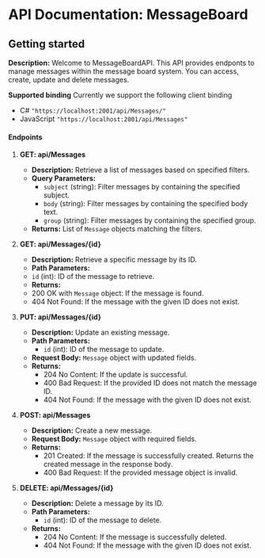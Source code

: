 # API Documentation: MessageBoard

## Getting started

**Description:** Welcome to MessageBoardAPI. This API provides endponts to manage messages within the message board system. You can access, create, update and delete messages.

**Supported binding**
Currently we support the following client binding

- C#
  `"https://localhost:2001/api/Messages/"`
- JavaScript
  `"https://localhost:2001/api/Messages"`

#### Endpoints

1. **GET: api/Messages**

   - **Description:** Retrieve a list of messages based on specified filters.
   - **Query Parameters:**
     - `subject` (string): Filter messages by containing the specified subject.
     - `body` (string): Filter messages by containing the specified body text.
     - `group` (string): Filter messages by containing the specified group.
   - **Returns:** List of `Message` objects matching the filters.

2. **GET: api/Messages/{id}**

   - **Description:** Retrieve a specific message by its ID.
   - **Path Parameters:**
   - `id` (int): ID of the message to retrieve.
   - **Returns:**
   - 200 OK with `Message` object: If the message is found.
   - 404 Not Found: If the message with the given ID does not exist.

3. **PUT: api/Messages/{id}**

   - **Description:** Update an existing message.
   - **Path Parameters:**
     - `id` (int): ID of the message to update.
   - **Request Body:** `Message` object with updated fields.
   - **Returns:**
     - 204 No Content: If the update is successful.
     - 400 Bad Request: If the provided ID does not match the message ID.
     - 404 Not Found: If the message with the given ID does not exist.

4. **POST: api/Messages**

   - **Description:** Create a new message.
   - **Request Body:** `Message` object with required fields.
   - **Returns:**
     - 201 Created: If the message is successfully created. Returns the created message in the response body.
     - 400 Bad Request: If the provided message object is invalid.

5. **DELETE: api/Messages/{id}**

   - **Description:** Delete a message by its ID.
   - **Path Parameters:**
     - `id` (int): ID of the message to delete.
   - **Returns:**
     - 204 No Content: If the message is successfully deleted.
     - 404 Not Found: If the message with the given ID does not exist.
